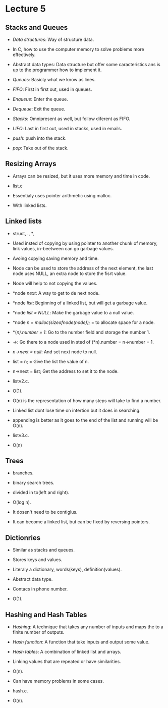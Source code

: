 # Lecture 5

## Stacks and Queues

- *Data structures*: Way of structure data.

- In C, how to use the computer memory to solve problems more effectively.

- Abstract data types: Data structure but offer some caracteristics ans is up to
  the programmer how to implement it.

- *Queues*: Basicly what we know as lines.

- *FIFO*: First in first out, used in queues.

- *Enqueue*: Enter the queue.

- *Dequeue*: Exit the queue.

- *Stacks*: Omnipresent as well, but follow diferent as FIFO.

- *LIFO*: Last in first out, used in stacks, used in emails.

- *push*: push into the stack.

- *pop*: Take out of the stack.

## Resizing Arrays

- Arrays can be resized, but it uses more memory and time in code.

- list.c

- Essentialy uses pointer arithmetic using malloc.

- With linked lists.

## Linked lists

- struct, ., *, 

- Used insted of copying by using pointer to another chunk of memory, link values,
  in-beetween can go garbage values.

- Avoing copying saving memory and time.

- Node can be used to store the address of the next element, the last
  node uses NULL, an extra node to store the fisrt value.

- Node will help to not copying the values.

- *node *next*: A way to get to de next node.

- *node *list*: Beginning of a linked list, but will get a garbage value.

- *node *list = NULL*: Make the garbage value to a null value.

- *node *n = malloc(sizeofnode(node));* = to allocate space for a node.

- *(*n).number = 1*: Go to the number field and storage the number 1.

- *->*: Go there to a node used in sted of (*n).number = n->number = 1.

- *n->next = null*: And set next node to null.

- list = n; = Give the list the value of n.

- n->next = list; Get the address to set it to the node.

- listv2.c.

- O(1).

- O(n) is the representation of how many steps will take to find a number.

- Linked list dont lose time on intertion but it does in searching.

- appending is better as it goes to the end of the list and running will be
  O(n).

- listv3.c.

- O(n)

## Trees

- branches.

- binary search trees.

- divided in to(left and right).

- O(log n).

- It dosen't need to be contigius.

- It can become a linked list, but can be fixed by reversing pointers.

## Dictionries

- Similar as stacks and queues.

- Stores keys and values.

- Literaly a dictionary, words(keys), definition(values).

- Abstract data type.

- Contacs in phone number.

- O(1).

## Hashing and Hash Tables

- *Hashing*: A technique that takes any number of inputs and maps the to a
  finite number of outputs.

- *Hash function*: A function that take inputs and output some value.

- *Hash tables*: A combination of linked list and arrays.

- Linking values that are repeated or have similarities.

- O(n).

- Can have memory problems in some cases.

- hash.c.

- O(n).

